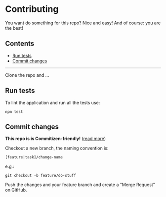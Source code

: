 # Contributing

You want do something for this repo? Nice and easy! And of course: you are the best!

## Contents

* [Run tests](#run-tests)
* [Commit changes](#commit-changes)

* * *

Clone the repo and ...

## Run tests

To lint the application and run all the tests use:

```shell
npm test
```

## Commit changes

**This repo is is Commitizen-friendly!** ([read more][czcli])

Checkout a new branch, the naming convention is:

`[feature|task]/change-name`

e.g.:

```shell
git checkout -b feature/do-stuff
```

Push the changes and your feature branch and create a "Merge Request" on
GitHub.

[czcli]: http://commitizen.github.io/cz-cli/
